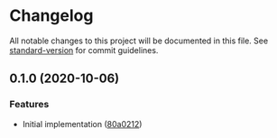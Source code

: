 # Changelog

All notable changes to this project will be documented in this file. See [standard-version](https://github.com/conventional-changelog/standard-version) for commit guidelines.

## 0.1.0 (2020-10-06)


### Features

* Initial implementation ([80a0212](https://github.com/cfware/tap-context-got/commit/80a021233ed54a3fd72f3106bc389b11f889b155))
